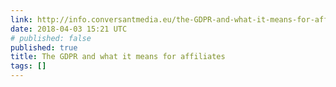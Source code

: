 ```yaml
---
link: http://info.conversantmedia.eu/the-GDPR-and-what-it-means-for-affiliates?mkt_tok=eyJpIjoiTkdZd1ltSmhOVEk1TnpjNSIsInQiOiJJeUI1RkJKRFRBZ29ORHA5aFV6NjVYd1Rlc2RPMHZNSWJ5M1YrVVhkXC9QRHduUWxSVHFQaThDOTFMS0ZocXhSWVlzYjFhV2pKak9KUHY2WFwvMkR6VTdPZFdKcFwvN0tZdkRqcXhjT0xNMnVBSXJaXC9zWUx1Q2ROZnRpOTNHemlidkwifQ%253D%253D
date: 2018-04-03 15:21 UTC
# published: false
published: true
title: The GDPR and what it means for affiliates
tags: []
---
```



